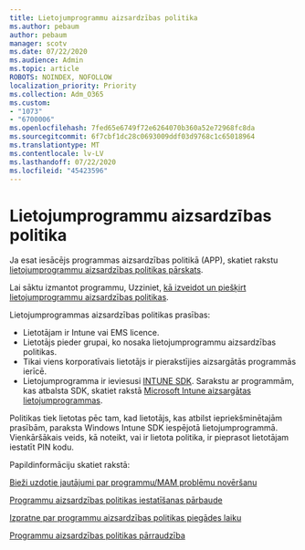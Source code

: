 ```yaml
---
title: Lietojumprogrammu aizsardzības politika
ms.author: pebaum
author: pebaum
manager: scotv
ms.date: 07/22/2020
ms.audience: Admin
ms.topic: article
ROBOTS: NOINDEX, NOFOLLOW
localization_priority: Priority
ms.collection: Adm_O365
ms.custom:
- "1073"
- "6700006"
ms.openlocfilehash: 7fed65e6749f72e6264070b360a52e72968fc8da
ms.sourcegitcommit: 6f7cbf1dc28c0693009ddf03d9768c1c65018964
ms.translationtype: MT
ms.contentlocale: lv-LV
ms.lasthandoff: 07/22/2020
ms.locfileid: "45423596"
---
```

# <a name="application-protection-policy"></a>Lietojumprogrammu aizsardzības politika

Ja esat iesācējs programmas aizsardzības politikā (APP), skatiet rakstu [lietojumprogrammu aizsardzības politikas pārskats](https://docs.microsoft.com/intune/apps/app-protection-policy).

Lai sāktu izmantot programmu, Uzziniet, [kā izveidot un piešķirt lietojumprogrammu aizsardzības politikas](https://docs.microsoft.com/intune/app-protection-policies).

Lietojumprogrammas aizsardzības politikas prasības:

- Lietotājam ir Intune vai EMS licence.
- Lietotājs pieder grupai, ko nosaka lietojumprogrammu aizsardzības politikas.
- Tikai viens korporatīvais lietotājs ir pierakstījies aizsargātās programmās ierīcē.
- Lietojumprogramma ir ieviesusi [INTUNE SDK](https://docs.microsoft.com/intune/app-sdk-get-started). Sarakstu ar programmām, kas atbalsta SDK, skatiet rakstā [Microsoft Intune aizsargātas lietojumprogrammas](https://docs.microsoft.com/intune/apps-supported-intune-apps).

Politikas tiek lietotas pēc tam, kad lietotājs, kas atbilst iepriekšminētajām prasībām, paraksta Windows Intune SDK iespējotā lietojumprogrammā. Vienkāršākais veids, kā noteikt, vai ir lietota politika, ir pieprasot lietotājam iestatīt PIN kodu. 

Papildinformāciju skatiet rakstā:

[Bieži uzdotie jautājumi par programmu/MAM problēmu novēršanu](https://docs.microsoft.com/intune/apps/troubleshoot-mam)  

[Programmu aizsardzības politikas iestatīšanas pārbaude](https://docs.microsoft.com/intune/app-protection-policies-validate)

[Izpratne par programmu aizsardzības politikas piegādes laiku](https://docs.microsoft.com/intune/app-protection-policy-delivery)  

[Programmu aizsardzības politikas pārraudzība](https://docs.microsoft.com/intune/app-protection-policies-monitor)